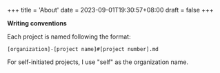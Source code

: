 +++
title = 'About'
date = 2023-09-01T19:30:57+08:00
draft = false
+++


**Writing conventions**

Each project is named following the format:

```
[organization]-[project name]#[project number].md
```

For self-initiated projects, I use "self" as the organization name.

